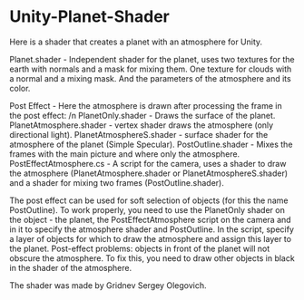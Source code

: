 # Unity-Planet-Shader
Here is a shader that creates a planet with an atmosphere for Unity.

Planet.shader - Independent shader for the planet, uses two textures for the earth with normals and a mask for mixing them. One texture for clouds with a normal and a mixing mask. And the parameters of the atmosphere and its color.

Post Effect - Here the atmosphere is drawn after processing the frame in the post effect: /n
PlanetOnly.shader - Draws the surface of the planet.
PlanetAtmosphere.shader - vertex shader draws the atmosphere (only directional light).
PlanetAtmosphereS.shader - surface shader for the atmosphere of the planet (Simple Specular).
PostOutline.shader - Mixes the frames with the main picture and where only the atmosphere.
PostEffectAtmosphere.cs - A script for the camera, uses a shader to draw the atmosphere (PlanetAtmosphere.shader or PlanetAtmosphereS.shader) and a shader for mixing two frames (PostOutline.shader).

The post effect can be used for soft selection of objects (for this the name PostOutline). To work properly, you need to use the PlanetOnly shader on the object - the planet, the PostEffectAtmosphere script on the camera and in it to specify the atmosphere shader and PostOutline. In the script, specify a layer of objects for which to draw the atmosphere and assign this layer to the planet.
Post-effect problems: objects in front of the planet will not obscure the atmosphere. To fix this, you need to draw other objects in black in the shader of the atmosphere.

The shader was made by Gridnev Sergey Olegovich.
